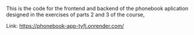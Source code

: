 This is the code for the frontend and backend of the phonebook aplication designed in the exercises of parts 2 and 3 of the course,

Link: https://phonebook-app-tyfj.onrender.com/
